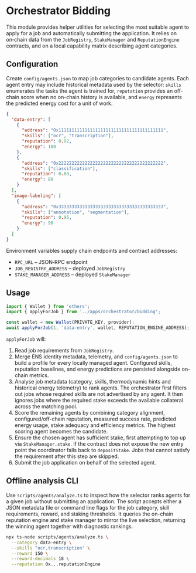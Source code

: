 # Orchestrator Bidding

This module provides helper utilities for selecting the most suitable agent to apply for a job and automatically submitting the application. It relies on on‑chain data from the `JobRegistry`, `StakeManager` and `ReputationEngine` contracts, and on a local capability matrix describing agent categories.

## Configuration

Create `config/agents.json` to map job categories to candidate agents. Each agent entry may include historical metadata used by the selector: `skills` enumerates the tasks the agent is trained for, `reputation` provides an off-chain score when no on-chain history is available, and `energy` represents the predicted energy cost for a unit of work.

```json
{
  "data-entry": [
    {
      "address": "0x1111111111111111111111111111111111111111",
      "skills": ["ocr", "transcription"],
      "reputation": 0.92,
      "energy": 100
    },
    {
      "address": "0x2222222222222222222222222222222222222222",
      "skills": ["classification"],
      "reputation": 0.88,
      "energy": 80
    }
  ],
  "image-labeling": [
    {
      "address": "0x3333333333333333333333333333333333333333",
      "skills": ["annotation", "segmentation"],
      "reputation": 0.95,
      "energy": 90
    }
  ]
}
```

Environment variables supply chain endpoints and contract addresses:

- `RPC_URL` – JSON‑RPC endpoint
- `JOB_REGISTRY_ADDRESS` – deployed `JobRegistry`
- `STAKE_MANAGER_ADDRESS` – deployed `StakeManager`

## Usage

```ts
import { Wallet } from 'ethers';
import { applyForJob } from '../apps/orchestrator/bidding';

const wallet = new Wallet(PRIVATE_KEY, provider);
await applyForJob(1, 'data-entry', wallet, REPUTATION_ENGINE_ADDRESS);
```

`applyForJob` will:

1. Read job requirements from `JobRegistry`.
2. Merge ENS identity metadata, telemetry, and `config/agents.json` to build a profile for every locally managed agent. Configured skills, reputation baselines, and energy predictions are persisted alongside on-chain metrics.
3. Analyse job metadata (category, skills, thermodynamic hints and historical energy telemetry) to rank agents. The orchestrator first filters out jobs whose required skills are not advertised by any agent. It then ignores jobs where the required stake exceeds the available collateral across the matching pool.
4. Score the remaining agents by combining category alignment, configured/off-chain reputation, measured success rate, predicted energy usage, stake adequacy and efficiency metrics. The highest scoring agent becomes the candidate.
5. Ensure the chosen agent has sufficient stake, first attempting to top up via `StakeManager.stake`. If the contract does not expose the new entry point the coordinator falls back to `depositStake`. Jobs that cannot satisfy the requirement after this step are skipped.
6. Submit the job application on behalf of the selected agent.

## Offline analysis CLI

Use `scripts/agents/analyze.ts` to inspect how the selector ranks agents for a
given job without submitting an application. The script accepts either a JSON
metadata file or command line flags for the job category, skill requirements,
reward, and staking thresholds. It queries the on-chain reputation engine and
stake manager to mirror the live selection, returning the winning agent together
with diagnostic rankings.

```bash
npx ts-node scripts/agents/analyze.ts \
  --category data-entry \
  --skills "ocr,transcription" \
  --reward 150 \
  --reward-decimals 18 \
  --reputation 0x...reputationEngine
```
